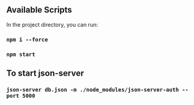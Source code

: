 ## Available Scripts

In the project directory, you can run:

### `npm i --force`

### `npm start`

## To start json-server

### `json-server db.json -m ./node_modules/json-server-auth --port 5000`

